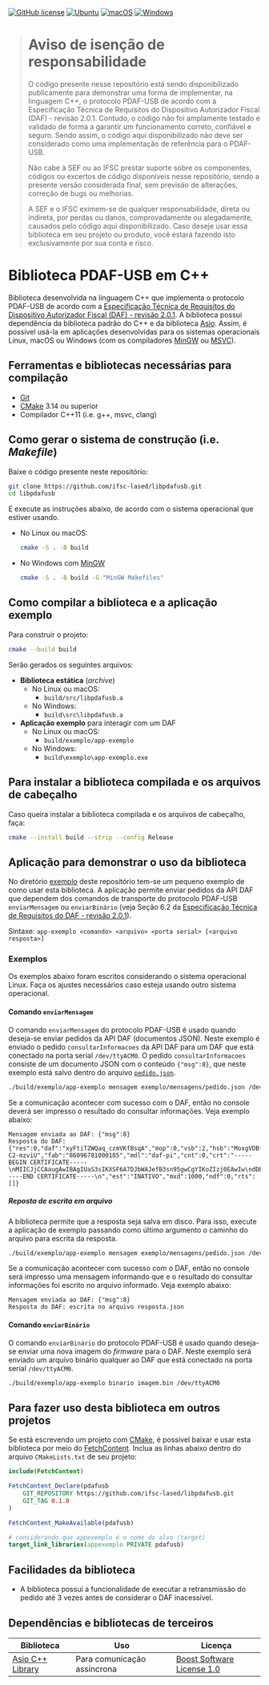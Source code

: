 [![GitHub license](https://img.shields.io/badge/license-MIT-blue.svg)](LICENSE)
[![Ubuntu](https://github.com/ifsc-lased/libpdafusb-tentativa/actions/workflows/ubuntu.yml/badge.svg)](https://github.com/ifsc-lased/libpdafusb-tentativa/actions/workflows/ubuntu.yml)
[![macOS](https://github.com/ifsc-lased/libpdafusb-tentativa/actions/workflows/macos.yaml/badge.svg)](https://github.com/ifsc-lased/libpdafusb-tentativa/actions/workflows/macos.yaml)
[![Windows](https://github.com/ifsc-lased/libpdafusb-tentativa/actions/workflows/windows.yaml/badge.svg)](https://github.com/ifsc-lased/libpdafusb-tentativa/actions/workflows/windows.yaml)

> # Aviso de isenção de responsabilidade
> O código presente nesse repositório está sendo disponibilizado publicamente para demonstrar uma forma de implementar, na linguagem C++, o protocolo PDAF-USB de acordo com a Especificação Técnica de Requisitos do Dispositivo Autorizador Fiscal (DAF) - revisão 2.0.1. Contudo, o código não foi amplamente testado e validado de forma a garantir um funcionamento correto, confiável e seguro. Sendo assim, o código aqui disponibilizado não deve ser considerado como uma implementação de referência para o PDAF-USB.
>
> Não cabe à SEF ou ao IFSC prestar suporte sobre os componentes, códigos ou excertos de código disponíveis nesse repositório, sendo a presente versão considerada final, sem previsão de alterações, correção de bugs ou melhorias.
>
> A SEF e o IFSC eximem-se de qualquer responsabilidade, direta ou indireta, por perdas ou danos, comprovadamente ou alegadamente, causados pelo código aqui disponibilizado. Caso deseje usar essa biblioteca em seu projeto ou produto, você estará fazendo isto exclusivamente por sua conta e risco.

# Biblioteca PDAF-USB em C++

Biblioteca desenvolvida na linguagem C++ que implementa o protocolo PDAF-USB de acordo com a [Especificação Técnica de Requisitos do Dispositivo Autorizador Fiscal (DAF) - revisão 2.0.1](https://www.sef.sc.gov.br/arquivos_portal/servicos/159/DAF_Especificacao_de_Requisitos_2.0.1.pdf.pdf). A biblioteca possui dependência da biblioteca padrão do C++ e da biblioteca [Asio](https://think-async.com/Asio/). Assim, é possível usá-la em aplicações desenvolvidas para os sistemas operacionais Linux, macOS ou Windows (com os compiladores [MinGW](https://www.mingw-w64.org) ou [MSVC](https://docs.microsoft.com/pt-br/cpp/build/reference/compiling-a-c-cpp-program?view=msvc-170)).

## Ferramentas e bibliotecas necessárias para compilação

- [Git](https://git-scm.com/downloads)
- [CMake](https://cmake.org) 3.14 ou superior
- Compilador C++11 (i.e. g++, msvc, clang)


## Como gerar o sistema de construção (i.e. *Makefile*)

Baixe o código presente neste repositório:
```bash
git clone https://github.com/ifsc-lased/libpdafusb.git
cd libpdafusb
``` 

E execute as instruções abaixo, de acordo com o sistema operacional que estiver usando.

- No Linux ou macOS:
  ```bash
  cmake -S . -B build
  ```
- No Windows com [MinGW](https://www.mingw-w64.org)
  ```bash
  cmake -S . -B build -G "MinGW Makefiles"
  ``` 

## Como compilar a biblioteca e a aplicação exemplo

Para construir o projeto:
```bash
cmake --build build
```

Serão gerados os seguintes arquivos:

- **Biblioteca estática** (*archive*)
  - No Linux ou macOS: 
    - `build/src/libpdafusb.a`
  - No Windows: 
    - `build\src\libpdafusb.a`
- **Aplicação exemplo** para interagir com um DAF  
  - No Linux ou macOS: 
    - `build/exemplo/app-exemplo`
  - No Windows: 
    - `build\exemplo\app-exemplo.exe`

## Para instalar a biblioteca compilada e os arquivos de cabeçalho

Caso queira instalar a biblioteca compilada e os arquivos de cabeçalho, faça:

```bash
cmake --install build --strip --config Release
```
  
## Aplicação para demonstrar o uso da biblioteca

No diretório [exemplo](exemplo/) deste repositório tem-se um pequeno exemplo de como usar esta biblioteca. A aplicação permite enviar pedidos da API DAF que dependem dos comandos de transporte do protocolo PDAF-USB `enviarMensagem` ou  `enviarBinário` (veja Seção 6.2 da [Especificação Técnica de Requisitos do DAF - revisão 2.0.1](https://www.sef.sc.gov.br/arquivos_portal/servicos/159/DAF_Especificacao_de_Requisitos_2.0.1.pdf.pdf)). 

Sintaxe: `app-exemplo <comando> <arquivo> <porta serial> [<arquivo resposta>]`

### Exemplos

Os exemplos abaixo foram escritos considerando o sistema operacional Linux. Faça os ajustes necessários caso esteja usando outro sistema operacional.

#### Comando `enviarMensagem`

O comando `enviarMensagem` do protocolo PDAF-USB é usado quando deseja-se enviar pedidos da API DAF (documentos JSON). Neste exemplo é enviado o pedido `consultarInformacoes` da API DAF para um DAF que está conectado na porta serial `/dev/ttyACM0`. O pedido `consultarInformacoes` consiste de um documento JSON com o conteúdo `{"msg":8}`, que neste exemplo está salvo dentro do arquivo [`pedido.json`](exemplo/mensagens/pedido.json).

```bash
./build/exemplo/app-exemplo mensagem exemplo/mensagens/pedido.json /dev/ttyACM0
```

Se a comunicação acontecer com sucesso com o DAF, então no console deverá ser impresso o resultado do consultar informações. Veja exemplo abaixo:
```
Mensagem enviada ao DAF: {"msg":8}
Resposta do DAF: {"res":0,"daf":"xyFtiTZWQaq_czmVKfBsqA","mop":0,"vsb":2,"hsb":"MoxgVDBf9MdYEQtb97TGchVvA8mh3gkjBE-C2-mzviU","fab":"86096781000185","mdl":"daf-pi","cnt":0,"crt":"-----BEGIN CERTIFICATE-----\nMIICJjCCAaugAwIBAgIUaS3sIKXSF6A7DJbWAJefB3sn95gwCgYIKoZIzj0EAwIw\ndDEMMAoGA1UECgwDU0VGMQ4wDAYDVQQLDAVHRVNBQzELMAkGA1UEBhMCQlIxFzAV\nBgNVBAgMDlNhbnRhIENhdGFyaW5hMRYwFAYDVQQHDA1GbG9yaWFub3BvbGlzMRYw\nFAYDVQQDDA1zZWYuc2MuZ292LmJyMB4XDTIxMDUyODE0MzUxOFoXDTMxMDUyNzE0\nMzUxOFowdDEMMAoGA1UECgwDU0VGMQ4wDAYDVQQLDAVHRVNBQzELMAkGA1UEBhMC\nQlIxFzAVBgNVBAgMDlNhbnRhIENhdGFyaW5hMRYwFAYDVQQHDA1GbG9yaWFub3Bv\nbGlzMRYwFAYDVQQDDA1zZWYuc2MuZ292LmJyMHYwEAYHKoZIzj0CAQYFK4EEACID\nYgAEJ2NZpBT8RNKxVuJoPDtRyHZwATAQCPLZJLpHBEfHYw34oqkoxa8rhWvHbkz0\nrEDO2U+aVEwtOGxChZqFtUTQ2a92sDuNtEscv8Kiq63A38vsBrdkEoXHQmAe5HU1\nPVwcMAoGCCqGSM49BAMCA2kAMGYCMQDpSFdJD8/VGq/yXYEEUoxr0AB8rjcwdL3S\nTQ3ZtdW4j6sam5CSdFhkUKSuvW17UMkCMQC+O8Srmy4sZVBlb1gCOxxEmmwxVxEc\nLPHYbf1rpnfzuq44vqAI8MnRcAnLgtQNmr8=\n-----END CERTIFICATE-----\n","est":"INATIVO","mxd":1000,"ndf":0,"rts":[]}
```

##### Reposta de escrita em arquivo

A biblioteca permite que a resposta seja salva em disco. Para isso, execute a aplicação de exemplo passando como último argumento o caminho do arquivo para escrita da resposta.

```bash
./build/exemplo/app-exemplo mensagem exemplo/mensagens/pedido.json /dev/ttyACM0 resposta.json
```

Se a comunicação acontecer com sucesso com o DAF, então no console será impresso uma mensagem informando que e o resultado do consultar informações foi escrito no arquivo informado. Veja exemplo abaixo:
```
Mensagem enviada ao DAF: {"msg":8}
Resposta do DAF: escrita no arquivo resposta.json
```

#### Comando `enviarBinário` 

O comando `enviarBinário` do protocolo PDAF-USB é usado quando deseja-se enviar uma nova imagem do *firmware* para o DAF. Neste exemplo será enviado um arquivo binário qualquer ao DAF que está conectado na porta serial `/dev/ttyACM0`.

```bash
./build/exemplo/app-exemplo binario imagem.bin /dev/ttyACM0
```

## Para fazer uso desta biblioteca em outros projetos 

Se está escrevendo um projeto com [CMake](https://cmake.org/cmake/help/latest/index.html), é possível baixar e usar esta biblioteca por meio do [FetchContent](https://cmake.org/cmake/help/latest/module/FetchContent.html). Inclua as linhas abaixo dentro do arquivo `CMakeLists.txt` de seu projeto:

```cmake
include(FetchContent)

FetchContent_Declare(pdafusb
    GIT_REPOSITORY https://github.com/ifsc-lased/libpdafusb.git
    GIT_TAG 0.1.0
)

FetchContent_MakeAvailable(pdafusb)

# considerando que appexemplo é o nome do alvo (target)
target_link_libraries(appexemplo PRIVATE pdafusb)
```

<!-- ## Limitações conhecidas

- ? -->

## Facilidades da biblioteca

- A biblioteca possui a funcionalidade de executar a retransmissão do pedido até 3 vezes antes de considerar o DAF inacessível.

## Dependências e bibliotecas de terceiros

| Biblioteca | Uso | Licença |
|------------|-----|---------|
| [Asio C++ Library](https://think-async.com/Asio/) | Para comunicação assíncrona | [Boost Software License 1.0](https://github.com/boostorg/boost/blob/master/LICENSE_1_0.txt) |